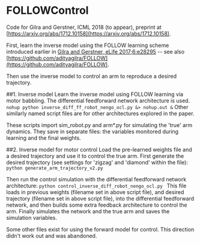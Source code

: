 # FOLLOWControl  
  
Code for Gilra and Gerstner, ICML 2018 (to appear), preprint at [https://arxiv.org/abs/1712.10158](https://arxiv.org/abs/1712.10158).  
  
First, learn the inverse model using the FOLLOW learning scheme introduced earlier in [Gilra and Gerstner, eLife 2017;6:e28295](https://elifesciences.org/articles/28295) -- see also [https://github.com/adityagilra/FOLLOW](https://github.com/adityagilra/FOLLOW).  
  
Then use the inverse model to control an arm to reproduce a desired trajectory.  

##1. Inverse model
Learn the inverse model using FOLLOW learning via motor babbling. The differential feedforward network architecture is used.  
`nohup python inverse_diff_ff_robot_nengo_ocl.py &> nohup.out &`
Other similarly named script files are for other architectures explored in the paper.

These scripts import sim_robot.py and arm*.py for simulating the 'true' arm dynamics.
They save in separate files: the variables monitored during learning and the final weights.

##2. Inverse model for motor control
Load the pre-learned weights file and a desired trajectory and use it to control the true arm.
First generate the desired trajectory (see settings for 'zigzag' and 'diamond' within the file):
`python generate_arm_trajectory_v2.py`

Then run the control simulation with the differential feedforward network architecture:
`python control_inverse_diff_robot_nengo_ocl.py `
This file loads in previous weights (filename set in above script file), and desired trajectory (filename set in above script file), into the differential feedforward network, and then builds some extra feedback architecture to control the arm. Finally simulates the network and the true arm and saves the simulation variables.  
  
Some other files exist for using the forward model for control. This direction didn't work out and was abandoned.  
